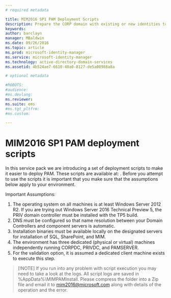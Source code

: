 ```yaml
---
# required metadata

title: MIM2016 SP1 PAM Deployment Scripts
description: Prepare the CORP domain with existing or new identities to be managed by Privileged Identity Manager using scripts
keywords:
author: barclayn
manager: MBaldwin
ms.date: 09/26/2016
ms.topic: article
ms.prod: microsoft-identity-manager
ms.service: microsoft-identity-manager
ms.technology: active-directory-domain-services
ms.assetid: 4b524ae7-6610-40a0-8127-de5a08988a8a

# optional metadata

#ROBOTS:
#audience:
#ms.devlang:
ms.reviewer:
ms.suite: ems
#ms.tgt_pltfrm:
#ms.custom:

---
```


# MIM2016 SP1 PAM deployment scripts

In this service pack we are introducing a set of deployment scripts to make it easier to deploy PAM. These scripts are available at: <TODO/> . Before you attempt to use the scripts it is important that you make sure that the assumptions below apply to your environment.

Important Assumptions:
1. The operating system on all machines is at least Windows Server 2012 R2. If you are trying out Windows Server 2016 Technical Preview 5, the PRIV domain controller must be installed with the TP5 build.
2. DNS must be configured so that name resolution between your Domain Controllers and component servers is automatic.
3. Installation binaries must be available locally on the designated servers for installation of SQL, SharePoint, and MIM.
4. The environment has three dedicated (physical or virtual) machines independently running CORPDC, PRIVDC, and PAMSERVER.
5. For the validation option, it is assumed a dedicated client machine exists to execute this step.

>[!NOTE] If you run into any problem with script execution you may need to take a look at the logs. All script logs are saved in %AppData%\MIMPAMInstall. Please compress the folder into a Zip file and email it to mim2016@microsoft.com along with details of the operation and the error.
